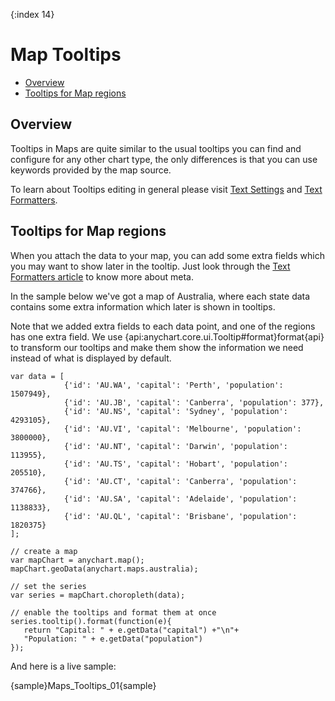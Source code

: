 {:index 14}
# Map Tooltips

* [Overview](#overview)
* [Tooltips for Map regions](#tooltips_for_map_regions)

## Overview 

Tooltips in Maps are quite similar to the usual tooltips you can find and configure for any other chart type, the only differences is that you can use keywords provided by the map source.

To learn about Tooltips editing in general please visit [Text Settings](../Appearance_Settings/Text_Settings) and [Text Formatters](../Common_Settings/Text_Formatters).

## Tooltips for Map regions

When you attach the data to your map, you can add some extra fields which you may want to show later in the tooltip. Just look through the [Text Formatters article](../Common_Settings/Text_Formatters) to know more about meta.

In the sample below we've got a map of Australia, where each state data contains some extra information which later is shown in tooltips.

Note that we added extra fields to each data point, and one of the regions has one extra field. We use {api:anychart.core.ui.Tooltip#format}format{api} to transform our tooltips and make them show the information we need instead of what is displayed by default.

```
var data = [
            {'id': 'AU.WA', 'capital': 'Perth', 'population': 1507949},
            {'id': 'AU.JB', 'capital': 'Canberra', 'population': 377},
            {'id': 'AU.NS', 'capital': 'Sydney', 'population': 4293105},
            {'id': 'AU.VI', 'capital': 'Melbourne', 'population': 3800000},
            {'id': 'AU.NT', 'capital': 'Darwin', 'population': 113955},
            {'id': 'AU.TS', 'capital': 'Hobart', 'population': 205510},
            {'id': 'AU.CT', 'capital': 'Canberra', 'population': 374766},
            {'id': 'AU.SA', 'capital': 'Adelaide', 'population': 1138833},
            {'id': 'AU.QL', 'capital': 'Brisbane', 'population': 1820375}
];

// create a map
var mapChart = anychart.map();
mapChart.geoData(anychart.maps.australia);

// set the series
var series = mapChart.choropleth(data);

// enable the tooltips and format them at once
series.tooltip().format(function(e){
   return "Capital: " + e.getData("capital") +"\n"+
   "Population: " + e.getData("population")
});
```

And here is a live sample:

{sample}Maps\_Tooltips\_01{sample}
